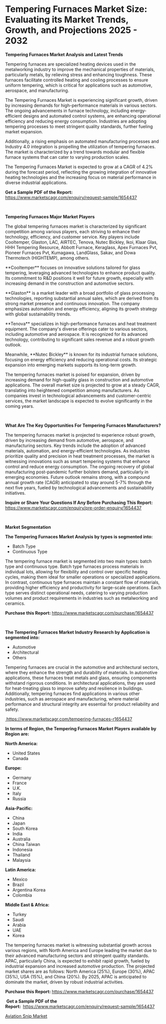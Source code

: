 <p><h1>Tempering Furnaces Market Size: Evaluating its Market Trends, Growth, and Projections 2025 - 2032</h1></p><p><strong>Tempering Furnaces Market Analysis and Latest Trends</strong></p>
<p><p>Tempering furnaces are specialized heating devices used in the metalworking industry to improve the mechanical properties of materials, particularly metals, by relieving stress and enhancing toughness. These furnaces facilitate controlled heating and cooling processes to ensure uniform tempering, which is critical for applications such as automotive, aerospace, and manufacturing.</p><p>The Tempering Furnaces Market is experiencing significant growth, driven by increasing demands for high-performance materials in various sectors. The ongoing advancements in furnace technology, including energy-efficient designs and automated control systems, are enhancing operational efficiency and reducing energy consumption. Industries are adopting tempering processes to meet stringent quality standards, further fueling market expansion.</p><p>Additionally, a rising emphasis on automated manufacturing processes and Industry 4.0 integration is propelling the utilization of tempering furnaces. The market is characterized by a trend towards modular and flexible furnace systems that can cater to varying production scales. </p><p>The Tempering Furnaces Market is expected to grow at a CAGR of 4.2% during the forecast period, reflecting the growing integration of innovative heating technologies and the increasing focus on material performance in diverse industrial applications.</p></p>
<p><strong>Get a Sample PDF of the Report:&nbsp;</strong> <a href="https://www.marketscagr.com/enquiry/request-sample/1654437?utm_campaign=3271&utm_medium=2&utm_source=Github&utm_content=ia&utm_term=11042025&utm_id=tempering-furnaces">https://www.marketscagr.com/enquiry/request-sample/1654437</a></p>
<p>&nbsp;</p>
<p><strong>Tempering Furnaces Major Market Players</strong></p>
<p><p>The global tempering furnaces market is characterized by significant competition among various players, each striving to enhance their technology, efficiency, and customer service. Key players include Cooltemper, Glaston, LAC, AIRTEC, Tenova, Nutec Bickley, Ikoi, Klaar Glas, HHH Tempering Resource, Abbott Furnace, Keraglass, Apex Furnaces Pvt, Pioneer Furnaces Pvt, Kumagawa, LandGlass, Sakav, and Dowa Thermotech (HIGHTEMP), among others.</p><p>**Cooltemper** focuses on innovative solutions tailored for glass tempering, leveraging advanced technologies to enhance product quality. Its commitment to R&D positions it well for future growth, especially with increasing demand in the construction and automotive sectors.</p><p>**Glaston** is a market leader with a broad portfolio of glass processing technologies, reporting substantial annual sales, which are derived from its strong market presence and continuous innovation. The company emphasizes automation and energy efficiency, aligning its growth strategy with global sustainability trends.</p><p>**Tenova** specializes in high-performance furnaces and heat treatment equipment. The company's diverse offerings cater to various sectors, including automotive and aerospace. It is recognized for its advanced technology, contributing to significant sales revenue and a robust growth outlook.</p><p>Meanwhile, **Nutec Bickley** is known for its industrial furnace solutions, focusing on energy efficiency and reducing operational costs. Its strategic expansion into emerging markets supports its long-term growth.</p><p>The tempering furnaces market is poised for expansion, driven by increasing demand for high-quality glass in construction and automotive applications. The overall market size is projected to grow at a steady CAGR, translating into heightened competition among manufacturers. As companies invest in technological advancements and customer-centric services, the market landscape is expected to evolve significantly in the coming years.</p></p>
<p>&nbsp;</p>
<p><strong>What Are The Key Opportunities For Tempering Furnaces Manufacturers?</strong></p>
<p><p>The tempering furnaces market is projected to experience robust growth, driven by increasing demand from automotive, aerospace, and manufacturing sectors. Key trends include the adoption of advanced materials, automation, and energy-efficient technologies. As industries prioritize quality and precision in heat treatment processes, the market is witnessing innovations such as smart tempering systems that enhance control and reduce energy consumption. The ongoing recovery of global manufacturing post-pandemic further bolsters demand, particularly in emerging economies. Future outlook remains strong, with a compound annual growth rate (CAGR) anticipated to stay around 5-7% through the next five years, fueled by technological advancements and sustainability initiatives.</p></p>
<p><strong>Inquire or Share Your Questions If Any Before Purchasing This Report:</strong> <a href="https://www.marketscagr.com/enquiry/pre-order-enquiry/1654437?utm_campaign=3271&utm_medium=2&utm_source=Github&utm_content=ia&utm_term=11042025&utm_id=tempering-furnaces">https://www.marketscagr.com/enquiry/pre-order-enquiry/1654437</a></p>
<p>&nbsp;</p>
<p><strong>Market Segmentation</strong></p>
<p><strong>The Tempering Furnaces Market Analysis by types is segmented into:</strong></p>
<p><ul><li>Batch Type</li><li>Continuous Type</li></ul></p>
<p><p>The tempering furnace market is segmented into two main types: batch type and continuous type. Batch type furnaces process materials in individual lots, allowing for flexibility and control over specific heating cycles, making them ideal for smaller operations or specialized applications. In contrast, continuous type furnaces maintain a constant flow of materials, providing higher efficiency and productivity for large-scale operations. Each type serves distinct operational needs, catering to varying production volumes and product requirements in industries such as metalworking and ceramics.</p></p>
<p><strong>Purchase this Report:&nbsp;</strong><a href="https://www.marketscagr.com/purchase/1654437?utm_campaign=3271&utm_medium=2&utm_source=Github&utm_content=ia&utm_term=11042025&utm_id=tempering-furnaces">https://www.marketscagr.com/purchase/1654437</a></p>
<p>&nbsp;</p>
<p><strong>The Tempering Furnaces Market Industry Research by Application is segmented into:</strong></p>
<p><ul><li>Automotive</li><li>Architectural</li><li>Others</li></ul></p>
<p><p>Tempering furnaces are crucial in the automotive and architectural sectors, where they enhance the strength and durability of materials. In automotive applications, these furnaces treat metals and glass, ensuring components withstand rigorous conditions. In architectural applications, they are used for heat-treating glass to improve safety and resilience in buildings. Additionally, tempering furnaces find applications in various other industries, such as aerospace and manufacturing, where material performance and structural integrity are essential for product reliability and safety.</p></p>
<p><a href="https://www.marketscagr.com/tempering-furnaces-r1654437?utm_campaign=3271&utm_medium=2&utm_source=Github&utm_content=ia&utm_term=11042025&utm_id=tempering-furnaces">&nbsp;https://www.marketscagr.com/tempering-furnaces-r1654437</a></p>
<p><strong>In terms of Region, the Tempering Furnaces Market Players available by Region are:</strong></p>
<p>
    <p> <strong> North America: </strong>
        <ul>
            <li>United States</li>
            <li>Canada</li>
        </ul>
        </p> 
    <p> <strong> Europe: </strong>
        <ul>
            <li>Germany</li>
            <li>France</li>
            <li>U.K.</li>
            <li>Italy</li>
            <li>Russia</li>
        </ul>
        </p> 
    <p> <strong> Asia-Pacific: </strong>
        <ul>
            <li>China</li>
            <li>Japan</li>
            <li>South Korea</li>
            <li>India</li>
            <li>Australia</li>
            <li>China Taiwan</li>
            <li>Indonesia</li>
            <li>Thailand</li>
            <li>Malaysia</li>
        </ul>
        </p> 
    <p> <strong> Latin America: </strong>
        <ul>
            <li>Mexico</li>
            <li>Brazil</li>
            <li>Argentina Korea</li>
            <li>Colombia</li>
        </ul>
        </p> 
    <p> <strong> Middle East & Africa: </strong>
        <ul>
            <li>Turkey</li>
            <li>Saudi</li>
            <li>Arabia</li>
            <li>UAE</li>
            <li>Korea</li>
        </ul>
    </p>
    </p>
<p><p>The tempering furnaces market is witnessing substantial growth across various regions, with North America and Europe leading the market due to their advanced manufacturing sectors and stringent quality standards. APAC, particularly China, is expected to exhibit rapid growth, fueled by industrial expansion and increased automotive production. The projected market shares are as follows: North America (25%), Europe (30%), APAC (35%), USA (15%), and China (20%). By 2025, APAC is anticipated to dominate the market, driven by robust industrial activities.</p></p>
<p><strong>Purchase this Report: </strong><a href="https://www.marketscagr.com/purchase/1654437?utm_campaign=3271&utm_medium=2&utm_source=Github&utm_content=ia&utm_term=11042025&utm_id=tempering-furnaces">https://www.marketscagr.com/purchase/1654437</a></p>
<p>&nbsp;<strong>Get a Sample PDF of the Report:&nbsp;&nbsp;</strong><a href="https://www.marketscagr.com/enquiry/request-sample/1654437?utm_campaign=3271&utm_medium=2&utm_source=Github&utm_content=ia&utm_term=11042025&utm_id=tempering-furnaces">https://www.marketscagr.com/enquiry/request-sample/1654437</a></p>
<p><strong></strong></p>
<p><p><a href="https://github.com/wwwkeltoum/Market-Research-Report-List-5/blob/main/aviation-snip-market.md?utm_campaign=3271&utm_medium=2&utm_source=Github&utm_content=ia&utm_term=11042025&utm_id=tempering-furnaces">Aviation Snip Market</a></p></p>